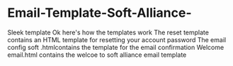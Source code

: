 # Email-Template-Soft-Alliance-
Sleek template 
Ok here's how the templates work 
 The reset template contains an HTML template for resetting your account password
The email config soft .htmlcontains the template for the email confirmation
Welcome email.html contains the welcoe to soft alliance email template
